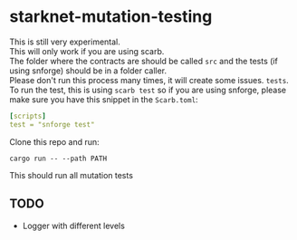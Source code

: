 # starknet-mutation-testing

This is still very experimental.  
This will only work if you are using scarb.  
The folder where the contracts are should be called `src` and the tests (if using snforge) should be in a folder caller.  
Please don't run this process many times, it will create some issues.
`tests`.  
To run the test, this is using `scarb test` so if you are using snforge, please make sure you have this snippet in the `Scarb.toml`:
```yaml
[scripts]
test = "snforge test"
```

Clone this repo and run:

```shell
cargo run -- --path PATH
```

This should run all mutation tests

## TODO 
 - Logger with different levels